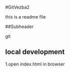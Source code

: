 #GitVezba2

this is a readme file

##Subheader 

git

## local development

1.open index.html in browser 
